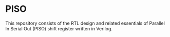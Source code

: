 # PISO
This repository consists of the RTL design and related essentials of Parallel In Serial Out (PISO) shift register written in Verilog.
